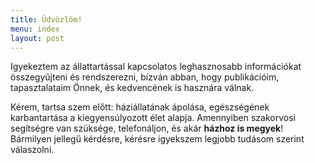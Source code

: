 ```yaml
---
title: Üdvözlöm!
menu: index
layout: post
---
```


Igyekeztem az állattartással kapcsolatos leghasznosabb információkat összegyűjteni és rendszerezni, bízván abban, hogy publikációim, tapasztalataim Önnek, és kedvencének is hasznára válnak.

Kérem, tartsa szem előtt: háziállatának ápolása, egészségének karbantartása a kiegyensúlyozott élet alapja. Amennyiben szakorvosi segítségre van szüksége, telefonáljon, és akár **házhoz is megyek**! Bármilyen jellegű kérdésre, kérésre igyekszem legjobb tudásom szerint válaszolni.